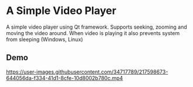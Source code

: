 # A Simple Video Player

A simple video player using Qt framework. Supports seeking, zooming and moving the video around. When video is playing it also prevents system from sleeping (Windows, Linux)

## Demo



https://user-images.githubusercontent.com/34717789/217598673-644056da-f334-41d1-8cfe-10d8002b780c.mp4

